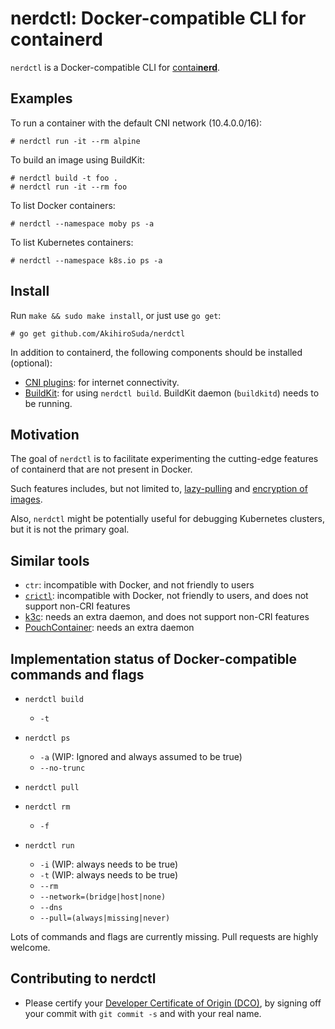 # nerdctl: Docker-compatible CLI for containerd

`nerdctl` is a Docker-compatible CLI for [contai**nerd**](https://containerd.io).

## Examples

To run a container with the default CNI network (10.4.0.0/16):
```console
# nerdctl run -it --rm alpine
```

To build an image using BuildKit:
```console
# nerdctl build -t foo .
# nerdctl run -it --rm foo
```

To list Docker containers:
```console
# nerdctl --namespace moby ps -a
```

To list Kubernetes containers:
```console
# nerdctl --namespace k8s.io ps -a
```

## Install

Run `make && sudo make install`, or just use `go get`:

```console
# go get github.com/AkihiroSuda/nerdctl
```

In addition to containerd, the following components should be installed (optional):
- [CNI plugins](https://github.com/containernetworking/plugins): for internet connectivity.
- [BuildKit](https://github.com/moby/buildkit): for using `nerdctl build`. BuildKit daemon (`buildkitd`) needs to be running.

## Motivation

The goal of `nerdctl` is to facilitate experimenting the cutting-edge features of containerd that are not present in Docker.

Such features includes, but not limited to, [lazy-pulling](https://github.com/containerd/stargz-snapshotter) and [encryption of images](https://github.com/containerd/imgcrypt).

Also, `nerdctl` might be potentially useful for debugging Kubernetes clusters, but it is not the primary goal.

## Similar tools

- `ctr`: incompatible with Docker, and not friendly to users
- [`crictl`](https://github.com/kubernetes-sigs/cri-tools): incompatible with Docker, not friendly to users, and does not support non-CRI features
- [k3c](https://github.com/rancher/k3c): needs an extra daemon, and does not support non-CRI features
- [PouchContainer](https://github.com/alibaba/pouch): needs an extra daemon

## Implementation status of Docker-compatible commands and flags

- `nerdctl build`
  - `-t`

- `nerdctl ps`
  - `-a` (WIP: Ignored and always assumed to be true)
  - `--no-trunc`

- `nerdctl pull`

- `nerdctl rm`
  - `-f`

- `nerdctl run`
  - `-i` (WIP: always needs to be true)
  - `-t` (WIP: always needs to be true)
  - `--rm`
  - `--network=(bridge|host|none)`
  - `--dns`
  - `--pull=(always|missing|never)`

Lots of commands and flags are currently missing. Pull requests are highly welcome.

## Contributing to nerdctl

- Please certify your [Developer Certificate of Origin (DCO)](https://developercertificate.org/), by signing off your commit with `git commit -s` and with your real name.
